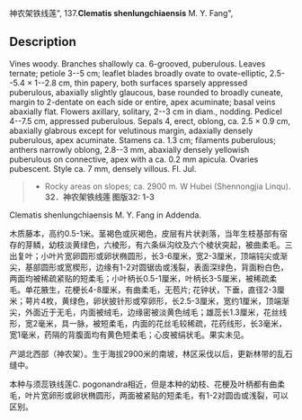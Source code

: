 神农架铁线莲",
137.**Clematis shenlungchiaensis** M. Y. Fang",

## Description
Vines woody. Branches shallowly ca. 6-grooved, puberulous. Leaves ternate; petiole 3--5 cm; leaflet blades broadly ovate to ovate-elliptic, 2.5--5.4 × 1--2.8 cm, thin papery, both surfaces sparsely appressed puberulous, abaxially slightly glaucous, base rounded to broadly cuneate, margin to 2-dentate on each side or entire, apex acuminate; basal veins abaxially flat. Flowers axillary, solitary, 2--3 cm in diam., nodding. Pedicel 4--7.5 cm, appressed puberulous. Sepals 4, erect, oblong, ca. 2.5 × 0.9 cm, abaxially glabrous except for velutinous margin, adaxially densely puberulous, apex acuminate. Stamens ca. 1.3 cm; filaments puberulous; anthers narrowly oblong, 2.8--3 mm, abaxially densely yellowish puberulous on connective, apex with a ca. 0.2 mm apicula. Ovaries pubescent. Style ca. 7 mm, densely villous. Fl. Jul.

> * Rocky areas on slopes; ca. 2900 m. W Hubei (Shennongjia Linqu).
**32．神农架铁线莲 图版32: 1-3**

Clematis shenlungchiaensis M. Y. Fang in Addenda.

木质藤本，高约0.5-1米。茎褐色或灰褐色，皮层有片状剥落，当年生枝基部有宿存的芽鳞，幼枝淡黄绿色，六棱形，有六条纵沟纹及六个棱状突起，被曲柔毛。三出复叶；小叶片宽卵圆形或卵状椭圆形，长3-6厘米，宽2-3厘米，顶端钝尖或渐尖，基部圆形或宽楔形，边缘有1-2对圆锯齿或浅裂，表面深绿色，背面粉白色，两面均被稀疏紧贴的短柔毛；小叶柄长0.5-1厘米，叶柄长3-5厘米，被稀疏柔毛。单花腋生，花梗长4-8厘米，有曲柔毛，无苞片; 花钟状，下垂，直径2-3厘米；萼片4枚，黄绿色，卵状披针形或窄卵形，长2.5-3厘米，宽约1厘米，顶端渐尖，外面近于无毛，内面被绒毛，边缘密被淡黄色绒毛；雄蕊长1.3厘米，花丝线形，宽2毫米，具一脉，被短柔毛，内面的花丝毛较稀疏，花药线形，长3毫米，宽1毫米，药隔的背腹面均有黄色短柔毛；心皮被绢状毛。果实未见。

产湖北西部（神农架）。生于海拔2900米的南坡，林区采伐以后，更新林带的乱石缝中。

本种与须蕊铁线莲C. pogonandra相近，但是本种的幼枝、花梗及叶柄都有曲柔毛，叶片宽卵形或卵状椭圆形，两面被紧贴的短柔毛，有1-2对圆齿或浅裂，可以区别。
